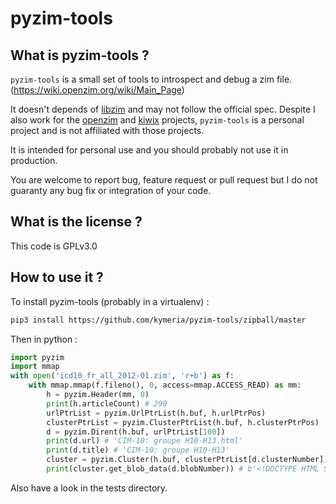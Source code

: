 # pyzim-tools

## What is pyzim-tools ?

`pyzim-tools` is a small set of tools to introspect and debug a zim file.
(https://wiki.openzim.org/wiki/Main_Page)

It doesn't depends of [libzim](https://github.com/openzim/libzim) and may not
follow the official spec.
Despite I also work for the [openzim](https://github.com/openzim) and
[kiwix](https://github.com/kiwix) projects, `pyzim-tools` is
a personal project and is not affiliated with those projects.

It is intended for personal use and you should probably not use it in
production.

You are welcome to report bug, feature request or pull request but I do not
guaranty any bug fix or integration of your code.

## What is the license ?

This code is GPLv3.0

## How to use it ?


To install pyzim-tools (probably in a virtualenv) :

```bash
pip3 install https://github.com/kymeria/pyzim-tools/zipball/master
```

Then in python :
```python
import pyzim
import mmap
with open('icd10_fr_all_2012-01.zim', 'r+b') as f:
    with mmap.mmap(f.fileno(), 0, access=mmap.ACCESS_READ) as mm:
        h = pyzim.Header(mm, 0)
        print(h.articleCount) # 290
        urlPtrList = pyzim.UrlPtrList(h.buf, h.urlPtrPos)
        clusterPtrList = pyzim.ClusterPtrList(h.buf, h.clusterPtrPos)
        d = pyzim.Dirent(h.buf, urlPtrList[100])
        print(d.url) # 'CIM-10: groupe H10-H13.html'
        print(d.title) # 'CIM-10: groupe H10-H13'
        cluster = pyzim.Cluster(h.buf, clusterPtrList[d.clusterNumber])
        print(cluster.get_blob_data(d.blobNumber)) # b'<!DOCTYPE HTML SYSTEM "HTML32.DTD" >\n<html>\n<head>\n<title>CIM-10: groupe...`
```

Also have a look in the tests directory.
